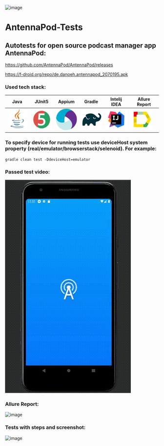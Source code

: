 ![image](https://user-images.githubusercontent.com/49765744/208318444-955d232f-35a5-4aea-b6c7-644ea47d5ed6.png)

# AntennaPod-Tests

## Autotests for open source podcast manager app AntennaPod:

https://github.com/AntennaPod/AntennaPod/releases

https://f-droid.org/repo/de.danoeh.antennapod_2070195.apk

### Used tech stack:
|  Java  | JUnit5 | Appium | Gradle | Intelij IDEA | Allure Report |
|--------|--------|--------|--------|--------------|---------------|
|<img src="img/JAVA.svg" width=70 height=70>|<img src="img/Junit5.svg" width=70 height=70>|<img src="img/appium-logo-png-transparent.png" width=70 height=70>|<img src="img/Gradle.svg" width=70 height=70>|<img src="img/IDEA.svg" width=70 height=70>|<img src="img/AllureReport.svg" width=70 height=70>|

### To specify device for running tests use deviceHost system property (real/emulator/browserstack/selenoid). For example:

```
gradle clean test -DdeviceHost=emulator
```

### Passed test video:
<img src="img/Passed test.gif">

### Allure Report:
![image](https://user-images.githubusercontent.com/49765744/208319208-4d4b6067-f5eb-4e70-bad9-c7c09afb69a4.png)

### Tests with steps and screenshot:
![image](https://user-images.githubusercontent.com/49765744/208319236-f80b5b11-d3de-477e-a717-aabea90db874.png)


